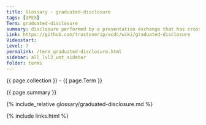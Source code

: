 ```yaml
---
title: Glossary - graduated-disclosure
tags: [IPEX]
Term: graduated-disclosure
summary: disclosure performed by a presentation exchange that has cross-variant Issuer commitment verifiability as an essential property. 
Link: https://github.com/trustoverip/acdc/wiki/graduated-disclosure
Videostart: 
Level: 7
permalink: /term_graduated-disclosure.html
sidebar: all_lvl3_wot_sidebar
folder: terms
---
```


{{ page.collection }} - {{ page.Term }}

   {{ page.summary }}

{% include_relative glossary/graduated-disclosure.md %}

 {% include links.html %} 
